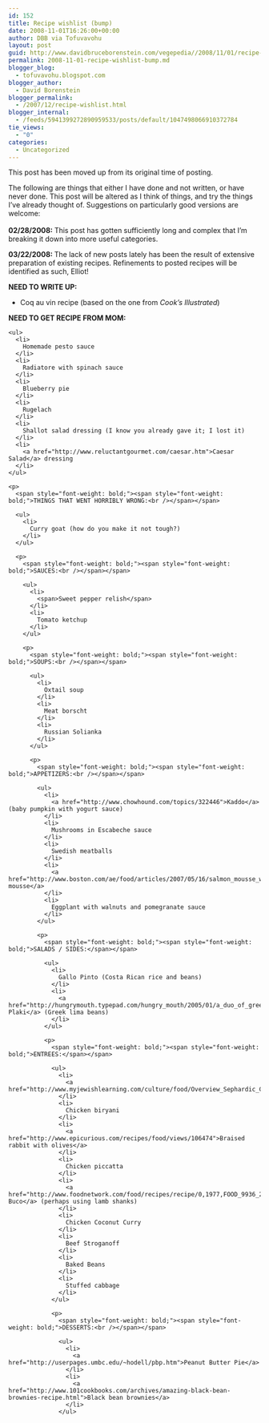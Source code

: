 ```yaml
---
id: 152
title: Recipe wishlist (bump)
date: 2008-11-01T16:26:00+00:00
author: DBB via Tofuvavohu
layout: post
guid: http://www.davidbruceborenstein.com/vegepedia//2008/11/01/recipe-wishlist-bump/
permalink: 2008-11-01-recipe-wishlist-bump.md
blogger_blog:
  - tofuvavohu.blogspot.com
blogger_author:
  - David Borenstein
blogger_permalink:
  - /2007/12/recipe-wishlist.html
blogger_internal:
  - /feeds/5941399272890959533/posts/default/1047498066910372784
tie_views:
  - "0"
categories:
  - Uncategorized
---
```

This post has been moved up from its original time of posting.

The following are things that either I have done and not written, or have never done. This post will be altered as I think of things, and try the things I&#8217;ve already thought of. Suggestions on particularly good versions are welcome:  
<span style="font-weight: bold;"><br />02/28/2008: </span><span>This post has gotten sufficiently long and complex that I&#8217;m breaking it down into more useful categories.</p> 

<p>
  <span style="font-weight: bold;">03/22/2008: </span>The lack of new posts lately has been the result of extensive preparation of existing recipes. Refinements to posted recipes will be identified as such, Elliot!
</p>

<p>
  <span style="font-weight: bold;">NEED TO WRITE UP:<br /></span></span> 
  
  <ul>
    <li>
      Coq au vin recipe (based on the one from <span style="font-style: italic;">Cook&#8217;s Illustrated</span>)
    </li>
  </ul>
  
  <p>
    <span style="font-weight: bold;">NEED TO GET RECIPE FROM MOM:<br /></span> 
    
    <ul>
      <li>
        Homemade pesto sauce
      </li>
      <li>
        Radiatore with spinach sauce
      </li>
      <li>
        Blueberry pie
      </li>
      <li>
        Rugelach
      </li>
      <li>
        Shallot salad dressing (I know you already gave it; I lost it)
      </li>
      <li>
        <a href="http://www.reluctantgourmet.com/caesar.htm">Caesar Salad</a> dressing
      </li>
    </ul>
    
    <p>
      <span style="font-weight: bold;"><span style="font-weight: bold;">THINGS THAT WENT HORRIBLY WRONG:<br /></span></span> 
      
      <ul>
        <li>
          Curry goat (how do you make it not tough?)
        </li>
      </ul>
      
      <p>
        <span style="font-weight: bold;"><span style="font-weight: bold;">SAUCES:<br /></span></span> 
        
        <ul>
          <li>
            <span>Sweet pepper relish</span>
          </li>
          <li>
            Tomato ketchup
          </li>
        </ul>
        
        <p>
          <span style="font-weight: bold;"><span style="font-weight: bold;">SOUPS:<br /></span></span> 
          
          <ul>
            <li>
              Oxtail soup
            </li>
            <li>
              Meat borscht
            </li>
            <li>
              Russian Solianka
            </li>
          </ul>
          
          <p>
            <span style="font-weight: bold;"><span style="font-weight: bold;">APPETIZERS:<br /></span></span> 
            
            <ul>
              <li>
                <a href="http://www.chowhound.com/topics/322446">Kaddo</a> (baby pumpkin with yogurt sauce)
              </li>
              <li>
                Mushrooms in Escabeche sauce
              </li>
              <li>
                Swedish meatballs
              </li>
              <li>
                <a href="http://www.boston.com/ae/food/articles/2007/05/16/salmon_mousse_with_sour_cream_dill_sauce/">Salmon mousse</a>
              </li>
              <li>
                Eggplant with walnuts and pomegranate sauce
              </li>
            </ul>
            
            <p>
              <span style="font-weight: bold;"><span style="font-weight: bold;">SALADS / SIDES:</span></span> 
              
              <ul>
                <li>
                  Gallo Pinto (Costa Rican rice and beans)
                </li>
                <li>
                  <a href="http://hungrymouth.typepad.com/hungry_mouth/2005/01/a_duo_of_greek_.html">Gigantes Plaki</a> (Greek lima beans)
                </li>
              </ul>
              
              <p>
                <span style="font-weight: bold;"><span style="font-weight: bold;">ENTREES:</span></span> 
                
                <ul>
                  <li>
                    <a href="http://www.myjewishlearning.com/culture/food/Overview_Sephardic_Cuisine/Maghreb/Dafina.htm">Dafina</a>
                  </li>
                  <li>
                    Chicken biryani
                  </li>
                  <li>
                    <a href="http://www.epicurious.com/recipes/food/views/106474">Braised rabbit with olives</a>
                  </li>
                  <li>
                    Chicken piccatta
                  </li>
                  <li>
                    <a href="http://www.foodnetwork.com/food/recipes/recipe/0,1977,FOOD_9936_22178,00.html">Osso Buco</a> (perhaps using lamb shanks)
                  </li>
                  <li>
                    Chicken Coconut Curry
                  </li>
                  <li>
                    Beef Stroganoff
                  </li>
                  <li>
                    Baked Beans
                  </li>
                  <li>
                    Stuffed cabbage
                  </li>
                </ul>
                
                <p>
                  <span style="font-weight: bold;"><span style="font-weight: bold;">DESSERTS:<br /></span></span> 
                  
                  <ul>
                    <li>
                      <a href="http://userpages.umbc.edu/~hodell/pbp.htm">Peanut Butter Pie</a>
                    </li>
                    <li>
                      <a href="http://www.101cookbooks.com/archives/amazing-black-bean-brownies-recipe.html">Black bean brownies</a>
                    </li>
                  </ul>